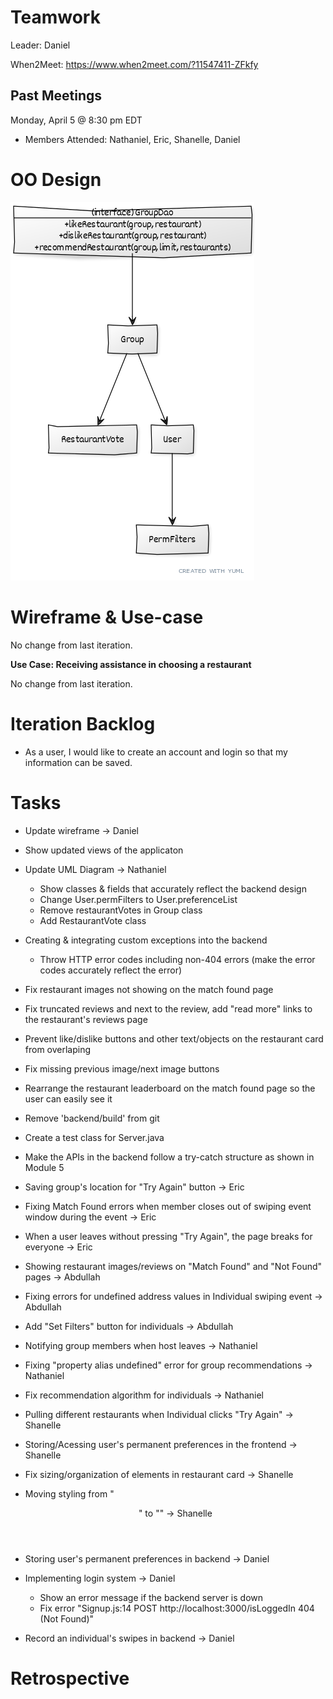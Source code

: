 # Teamwork

Leader: Daniel

When2Meet: https://www.when2meet.com/?11547411-ZFkfy

## Past Meetings

Monday, April 5 @ 8:30 pm EDT
- Members Attended: Nathaniel, Eric, Shanelle, Daniel

# OO Design

![UML Diagram for iteration 4](assets/iteration-4-uml.png)

# Wireframe & Use-case

No change from last iteration.

**Use Case: Receiving assistance in choosing a restaurant**

No change from last iteration.

# Iteration Backlog

- As a user, I would like to create an account and login so that my information can be saved.

# Tasks

- Update wireframe -> Daniel
 - Show updated views of the applicaton

- Update UML Diagram -> Nathaniel
  - Show classes & fields that accurately reflect the backend design
  - Change User.permFilters to User.preferenceList
  - Remove restaurantVotes in Group class
  - Add RestaurantVote class

- Creating & integrating custom exceptions into the backend 
  - Throw HTTP error codes including non-404 errors (make the error codes accurately reflect the error)

- Fix restaurant images not showing on the match found page

- Fix truncated reviews and next to the review, add "read more" links to the restaurant's reviews page 

- Prevent like/dislike buttons and other text/objects on the restaurant card from overlaping

- Fix missing previous image/next image buttons

- Rearrange the restaurant leaderboard on the match found page so the user can easily see it

- Remove 'backend/build' from git

- Create a test class for Server.java

- Make the APIs in the backend follow a try-catch structure as shown in Module 5

- Saving group's location for "Try Again" button -> Eric
- Fixing Match Found errors when member closes out of swiping event window during the event -> Eric
- When a user leaves without pressing "Try Again", the page breaks for everyone -> Eric

- Showing restaurant images/reviews on "Match Found" and "Not Found" pages -> Abdullah
- Fixing errors for undefined address values in Individual swiping event -> Abdullah
- Add "Set Filters" button for individuals -> Abdullah

- Notifying group members when host leaves -> Nathaniel
- Fixing "property alias undefined" error for group recommendations -> Nathaniel
- Fix recommendation algorithm for individuals -> Nathaniel

- Pulling different restaurants when Individual clicks "Try Again" -> Shanelle
- Storing/Acessing user's permanent preferences in the frontend -> Shanelle
- Fix sizing/organization of elements in restaurant card -> Shanelle
- Moving styling from "<header>" to "<body>" -> Shanelle

- Storing user's permanent preferences in backend -> Daniel
- Implementing login system -> Daniel
  - Show an error message if the backend server is down
  - Fix error "Signup.js:14 POST http://localhost:3000/isLoggedIn 404 (Not Found)"
- Record an individual's swipes in backend -> Daniel

# Retrospective


